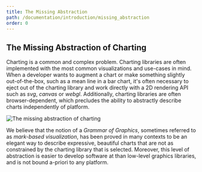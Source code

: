 ```yaml
---
title: The Missing Abstraction
path: /documentation/introduction/missing_abstraction
order: 0
---
```


## The Missing Abstraction of Charting

Charting is a common and complex problem. Charting libraries are often
implemented with the most common visualizations and use-cases in mind. When a
developer wants to augment a chart or make something slightly out-of-the-box,
such as a mean line in a bar chart, it's often necessary to eject out of the
charting library and work directly with a 2D rendering API such as _svg_,
_canvas_ or _webgl_. Additionally, charting libraries are often
browser-dependent, which precludes the ability to abstractly describe charts
independently of platform.

![The missing abstraction of charting](/images/missing_abstraction.png)

We believe that the notion of a _Grammar of Graphics_, sometimes referred to as
_mark-based visualization_, has been proved in many contexts to be an elegant
way to describe expressive, beautiful charts that are not as constrained by
the charting library that is selected. Moreover, this level of abstraction is
easier to develop software at than low-level graphics libraries, and is not
bound a-priori to any platform.
